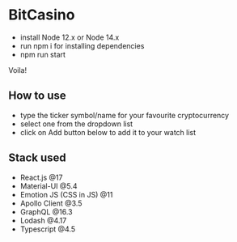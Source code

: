 # BitCasino
 - install Node 12.x or Node 14.x
 - run npm i for installing dependencies
 - npm run start

Voila!

## How to use
 - type the ticker symbol/name for your favourite cryptocurrency
 - select one from the dropdown list
 - click on Add button below to add it to your watch list

## Stack used
 - React.js @17
 - Material-UI @5.4
 - Emotion JS (CSS in JS) @11
 - Apollo Client @3.5
 - GraphQL @16.3
 - Lodash @4.17
 - Typescript @4.5